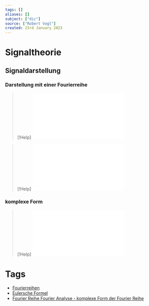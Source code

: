 ```yaml
---
tags: []
aliases: []
subject: ["dic"]
source: ["Robert Vogl"]
created: 23rd January 2023
---
```


# Signaltheorie



## Signaldarstellung

### Darstellung mit einer Fourierreihe

>[!Help] 
![Periodische Funktion](../mathe/mathe%20(4)/Fourier%20Reihe.md#Periodische%20Funktion)

> [!Help] 
> ![Periode $T=2 pi$](../mathe/mathe%20(4)/Fourier%20Reihe.md#Periode%20$T=2%20pi$)

### komplexe Form

>[!Help] 
>![Fourier Reihe Fourier Analyse - komplexe Form der Fourier Reihe](../mathe/mathe%20(4)/Fourier%20Transformation.md#Fourier%20Reihe%20Fourier%20Analyse%20-%20komplexe%20Form%20der%20Fourier%20Reihe)

# Tags

- [Fourierreihen](../mathe/mathe%20(4)/Fourier%20Reihe.md)
- [Eulersche Formel](../mathe/mathe%20(3)/Eulersche%20Formel.md#Eulersche%20Formel)
- [Fourier Reihe Fourier Analyse - komplexe Form der Fourier Reihe](../mathe/mathe%20(4)/Fourier%20Transformation.md#Fourier%20Reihe%20Fourier%20Analyse%20-%20komplexe%20Form%20der%20Fourier%20Reihe)
